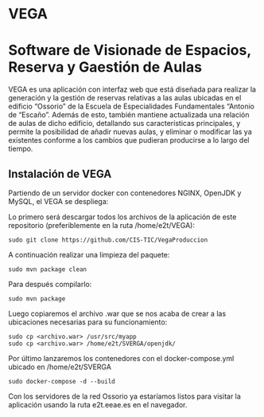 # VEGA
# Software de Visionade de Espacios, Reserva y Gaestión de Aulas

VEGA es una aplicación con interfaz web que está diseñada para  realizar la generación y la gestión de reservas relativas a las aulas  ubicadas en el edificio “Ossorio” de la Escuela de Especialidades Fundamentales “Antonio de “Escaño”. Además de esto, también mantiene actualizada una relación de aulas de dicho edificio, detallando  sus características principales, y permite la posibilidad de añadir nuevas aulas, y eliminar o modificar las ya existentes conforme a los cambios que pudieran producirse a lo largo del tiempo.

## Instalación de VEGA
Partiendo de un servidor docker con contenedores NGINX, OpenJDK y MySQL, el VEGA se despliega:

Lo primero será descargar todos los archivos de la aplicación de este repositorio (preferiblemente en la ruta /home/e2t/VEGA):
```
sudo git clone https://github.com/CIS-TIC/VegaProduccion
```

A continuación realizar una limpieza del paquete:
```
sudo mvn package clean
```
Para después compilarlo:
```
sudo mvn package
```

Luego copiaremos el archivo .war que se nos acaba de crear a las ubicaciones necesarias para su funcionamiento:
```
sudo cp <archivo.war> /usr/src/myapp
sudo cp <archivo.war> /home/e2t/SVERGA/openjdk/
```

Por último lanzaremos los contenedores con el docker-compose.yml ubicado en /home/e2t/SVERGA
```
sudo docker-compose -d --build
```

Con los servidores de la red Ossorio ya estaríamos listos para visitar la aplicación usando la ruta e2t.eeae.es en el navegador.